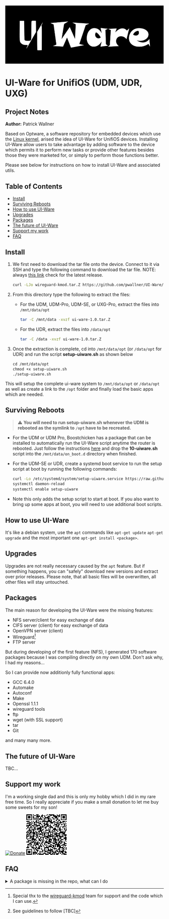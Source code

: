<p align="center">
  <img class="comment" src="https://github.com/pwallner/UI-Ware/raw/main/images/UIWare.svg" alt="UI-Ware"/>
</p>

# UI-Ware for UnifiOS (UDM, UDR, UXG)

## Project Notes

**Author:** Patrick Wallner

Based on Optware, a software repository for embedded devices which use the [Linux kernel](https://www.kernel.org/linux.html), arised the idea of UI-Ware for UnifiOS devices. Installing UI-Ware allow users to take advantage by adding software to the device which permits it to perform new tasks or provide other features besides those they were marketed for, or simply to perform those functions better.

Please see below for instructions on how to install UI-Ware and associated utils.

## Table of Contents

  * [Install](#install)
  * [Surviving Reboots](#surviving-reboots)
  * [How to use UI-Ware](#how-to-use-ui-ware)
  * [Upgrades](#upgrades)
  * [Packages](#packages)
  * [The future of UI-Ware](#the-future-of-ui-ware)
  * [Support my work](#support-my-work)
  * [FAQ](#faq)


## Install
1. We first need to download the tar file onto the device. Connect to it via SSH and type the following command to download the tar file. NOTE: always [this link](https://github.com/pwallner/UI-Ware/releases) check for the latest release.

    ```sh
    curl -LJo wireguard-kmod.tar.Z https://github.com/pwallner/UI-Ware/releases/download/v1.0/ui-ware-1.0.tar.Z
    ```

2. From this directory type the following to extract the files:

	* For the UDM, UDM-Pro, UDM-SE, or UXG-Pro, extract the files into `/mnt/data/opt`
	
		```sh
		tar -C /mnt/data -xvzf ui-ware-1.0.tar.Z
		```
	* For the UDR, extract the files into `/data/opt`
	
		```sh
		tar -C /data -xvzf ui-ware-1.0.tar.Z
		```

2. Once the extraction is complete, cd into `/mnt/data/opt` (or `/data/opt` for UDR) and run the script **setup-uiware.sh** as shown below
    ```
    cd /mnt/data/opt
    chmod +x setup-uiware.sh
    ./setup-uiware.sh
    ```
 This will setup the complete ui-ware system to `/mnt/data/opt` or `/data/opt` as well as create a link to the `/opt` folder and finally load the basic apps which are needed.  

## Surviving Reboots
> ⚠️ **You will need to run setup-uiware.sh whenever the UDM is rebooted as the symlink to `/opt` have to be recreated.** 

* For the UDM or UDM Pro, Boostchicken has a package that can be installed to automatically run the UI-Ware script anytime the router is rebooted. Just follow the instructions [here](https://github.com/boostchicken/udm-utilities/tree/master/on-boot-script) and drop the **10-uiware.sh** script into the `/mnt/data/on_boot.d` directory when finished.
* For the UDM-SE or UDR, create a systemd boot service to run the setup script at boot by running the following commands:
	
	```sh
	curl -Lo /etc/systemd/system/setup-uiware.service https://raw.githubusercontent.com/pwallner/UI-Ware/main/src/boot/setup-uiware.service
	systemctl daemon-reload
	systemctl enable setup-uiware
	```
* Note this only adds the setup script to start at boot. If you also want to bring up some apps at boot, you will need to use additional boot scripts.

## How to use UI-Ware
It's like a debian system, use the `apt` commands like `apt-get update` `apt-get upgrade` and the most important one `apt-get install <package>`.

## Upgrades
Upgrades are not really necessary caused by the `apt` feature. But if something happens, you can "safely" download new versions and extract over prior releases. Please note, that all basic files will be overwritten, all other files will stay untouched.

## Packages
The main reason for developing the UI-Ware were the missing features:
 - NFS server/client for easy exchange of data
 - CIFS server (client) for easy exchange of data
 - OpenVPN server (client)
 - Wireguard[^1]
 - FTP server

But during developing of the first feature (NFS), I generated 170 software packages because I was compiling directly on my own UDM. Don't ask why, I had my reasons...

So I can provide now additionly fully functional apps:

 - GCC 6.4.0
 - Automake
 - Autoconf
 - Make
 - Openssl 1.1.1
 - wireguard tools
 - ftp
 - wget (with SSL support)
 - tar
 - Git
 
and many many more.
## The future of UI-Ware
TBC...

## Support my work
I'm a working single dad and this is only my hobby which I did in my rare free time. So I really appreciate if you make a small donation to let me buy some sweets for my son!

[![Donate](https://www.paypalobjects.com/en_US/AT/i/btn/btn_donateCC_LG.gif)](https://www.paypal.com/donate/?business=2667RS4MQ9M5Y&no_recurring=1&item_name=Please+support+me+if+you+like+my+work.+Thank+you%21&currency_code=EUR)
[![Donate](https://github.com/pwallner/UI-Ware/raw/main/images/QR-Code.png)](https://www.paypal.com/donate/?business=2667RS4MQ9M5Y&no_recurring=1&item_name=Please+support+me+if+you+like+my+work.+Thank+you%21&currency_code=EUR)

## FAQ

<details markdown='1'>

<summary>A package is missing in the repo, what can I do</summary>
	
 - Send a request, you know I'm a busy man, but maybe I can help
 - Compile a package, send it to me, I can add it to the repo[^2]

</details>

[^1]:Special thx to the [wireguard-kmod](https://github.com/tusc/wireguard-kmod) team for support and the code which I can use.
[^2]:See guidelines to follow [TBC]
